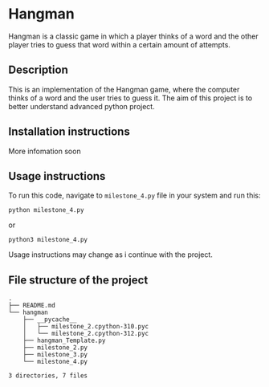 # Hangman

Hangman is a classic game in which a player thinks of a word and the other player tries to guess that word within a certain amount of attempts.

## Description

This is an implementation of the Hangman game, where the computer thinks of a word and the user tries to guess it. The aim of this project is to better understand advanced python project.

## Installation instructions
More infomation soon

## Usage instructions
To run this code, navigate to `milestone_4.py` file in your system and run this:

`python milestone_4.py`

or 

`python3 milestone_4.py`

 Usage instructions may change as i continue with the project.

## File structure of the project
```
.
├── README.md
└── hangman
    ├── __pycache__
    │   ├── milestone_2.cpython-310.pyc
    │   └── milestone_2.cpython-312.pyc
    ├── hangman_Template.py
    ├── milestone_2.py
    ├── milestone_3.py
    └── milestone_4.py

3 directories, 7 files
```
